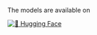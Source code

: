 The models are available on

[![🤗 Hugging Face](https://img.shields.io/badge/🤗-HuggingFace-orange?logo=huggingface&logoColor=white)](https://huggingface.co/md-nishat-008/Mojo-Coder-it)

